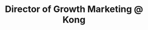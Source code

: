 ---
draft: false
name: "Taylor Page"
title: "Director of Growth Marketing @ Kong"
socialUrl: "https://www.linkedin.com/in/taylor-l-page/"
companyUrl: "https://konghq.com/"
quote: "Really excited to be a part of this community!"
avatar: {
    src: "https://media.licdn.com/dms/image/D5603AQFrBrsyXTitUw/profile-displayphoto-shrink_800_800/0/1687549022974?e=2147483647&v=beta&t=dUCIhB982YsJaj1dnVX8tEwKDH-x8bEUNBohHSEpcLo",
    alt: "Taylor"
}
publishDate: "2022-11-09 15:39"
---